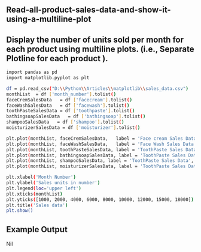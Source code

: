 ## Read-all-product-sales-data-and-show-it-using-a-multiline-plot
## Display the number of units sold per month for each product using multiline plots. (i.e., Separate Plotline for each product ).
```sh
import pandas as pd
import matplotlib.pyplot as plt  

df = pd.read_csv("D:\\Python\\Articles\\matplotlib\\sales_data.csv")
monthList  = df ['month_number'].tolist()
faceCremSalesData   = df ['facecream'].tolist()
faceWashSalesData   = df ['facewash'].tolist()
toothPasteSalesData = df ['toothpaste'].tolist()
bathingsoapSalesData   = df ['bathingsoap'].tolist()
shampooSalesData   = df ['shampoo'].tolist()
moisturizerSalesData = df ['moisturizer'].tolist()

plt.plot(monthList, faceCremSalesData,   label = 'Face cream Sales Data', marker='o', linewidth=3)
plt.plot(monthList, faceWashSalesData,   label = 'Face Wash Sales Data',  marker='o', linewidth=3)
plt.plot(monthList, toothPasteSalesData, label = 'ToothPaste Sales Data', marker='o', linewidth=3)
plt.plot(monthList, bathingsoapSalesData, label = 'ToothPaste Sales Data', marker='o', linewidth=3)
plt.plot(monthList, shampooSalesData, label = 'ToothPaste Sales Data', marker='o', linewidth=3)
plt.plot(monthList, moisturizerSalesData, label = 'ToothPaste Sales Data', marker='o', linewidth=3)

plt.xlabel('Month Number')
plt.ylabel('Sales units in number')
plt.legend(loc='upper left')
plt.xticks(monthList)
plt.yticks([1000, 2000, 4000, 6000, 8000, 10000, 12000, 15000, 18000])
plt.title('Sales data')
plt.show()
```
## Example Output
Nil
